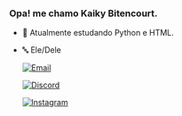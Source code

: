 ### Opa! me chamo Kaiky Bitencourt.

- 🌱 Atualmente estudando Python e HTML.
- 🔤 Ele/Dele

  [![Email](https://img.shields.io/badge/Gmail-D14836?style=for-the-badge&logo=gmail&logoColor=white)](kaiky.developer@gmail.com)

  [![Discord](https://img.shields.io/badge/Discord-7289DA?style=for-the-badge&logo=discord&logoColor=white)](https://discord.com/invite/3g4eWY4D)

  [![Instagram](https://img.shields.io/badge/Instagram-E4405F?style=for-the-badge&logo=instagram&logoColor=white)](https://www.instagram.com/_leccy.meter/)
